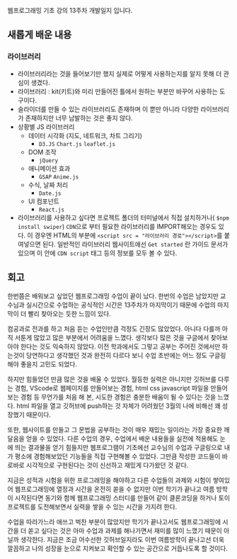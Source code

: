 웹프로그래밍 기초 강의 13주차 개발일지 입니다.


       
## 새롭게 배운 내용

  ### 라이브러리
  - 라이브러리라는 것을 들어보기만 했지 실제로 어떻게 사용하는지를 알지 못해 더 관심이 생겼다. 
  - 라이브러리 : kit(키트)와 미리 만들어진 틀에서 원하는 부분만 바꾸어 사용하는 도구이다. 
  - 슬라이더를 만들 수 있는 라이브러리도 존재하며 이 뿐만 아니라 다양한 라이브러리가 존재하지만 너무 남발하는 것은 좋지 않다. 
  - 상황별 JS 라이브러리
    - 데이터 시각화 (지도, 네트워크, 차트 그리기) 
      - `D3.JS` `Chart.js` `leaflet.js` 
    - DOM 조작 
      - `jQuery`
    - 애니메이션 효과 
      - `GSAP` `Anime.js` 
    - 수식, 날짜 처리
      - `Date.js`
    - UI 컴포넌트
      - `React.js` 
   - 라이브러리를 사용하고 싶다면 프로젝트 폴더의 터미널에서 직접 설치하거나( `$npm install swiper`) 
     `CDN`으로 부터 필요한 라이브러리를 IMPORT해오는 경우도 있다. 이 경우엔 HTML의 <HEAD>부분에 `<script src = "라이브러리 경로"></script>`를 붙여넣으면 된다. 일반적인 라이브러리 웹사이트에선 `Get started` 란 가이드 문서가 있으며 이 안에 `CDN script` 태그 등의 정보를 모두 볼 수 있다. 
  

## 회고 
   
   한번쯤은 배워보고 싶었던 웹프로그래밍 수업이 끝이 났다. 한번의 수업은 남았지만 교수님과 실시간으로 수업하는 공식적인 시간은 13주차가 마지막이기 때문에 수업의 마지막이 더 빨리 찾아오는 듯한 느낌이 있다. 
   
   컴공과로 전과를 하고 처음 듣는 수업인만큼 걱정도 긴장도 많았었다. 아니다 다를까 아직 서툰게 많았고 많은 부분에서 어려움을 느꼈다. 생각보다 많은 것을 구글에서 찾아보아야 한다는 것도 익숙하지 않았다. 이전 학과에서도 그렇고 공부는 주어진 것에서만 하는것이 당연하다고 생각했던 것과 완전히 다르다 보니 수업 초반에는 어느 정도 구글링해야 좋을지 고민도 되었다. 
     
   하지만 힘들었던 만큼 많은 것을 배울 수 있었다. 월등한 실력은 아니지만 깃허브를 다루는 경험, VScode로 웹페이지를 만들어보는 경험, html css javascript 파일을 만들어보는 경험 등 무언가를 처음 해 본, 시도한 경험은 충분한 배움이 될 수 있다는 것을 느꼈다. html 파일을 열고 깃허브에 push하는 것 자체가 어려웠던 3월의 나에 비해선 꽤 성장했기 때문이다. 
    
   또한, 웹사이트를 만들고 그 문법을 공부하는 것이 매우 재밌는 일이라는 가장 중요한 깨달음을 얻을 수 있었다. 다른 수업의 경우, 수업에서 배운 내용들을 실전에 적용해도 눈에 띄는 결과물을 얻기 힘들지만 웹프로그램이 기초에선 교수님의 수업과 구글링으로 내가 평소에 경험해보았던 기능들을 직접 구현해볼 수 있었다. 그만큼 작성한 코드들이 바로바로 시각적으로 구현된다는 것이 신선하고 재밌게 다가왔던 것 같다.
   
   지금은 성적과 시험을 위한 프로그래밍을 해야하고 다른 수업들의 과제와 시험이 쌓여있어 웹프로그래밍에 열정과 시간을 온전히 쏟을 수 없지만 이번 학기가 끝나고 여름 방학이 시작된다면 동기와 함께 웹프로그래밍 스터디를 만들어 같이 클론코딩을 하거나 토이 프로젝트를 도전해보면서 실력을 쌓을 수 있는 시간을 가지려 한다. 
       
   수업을 따라가느라 애쓰고 벅찬 부분이 많았지만 학기가 끝나고서도 웹프로그래밍에 시간을 더 쏟고 싶다는 것은 아마 수업과 과제를 해나가면서 재미를 많이 느꼈기 때문이 아닐까 생각한다. 지금은 조금 어수선한 깃허브일지라도 이번 여름방학이 끝나고선 더욱 깔끔하고 나의 성장을 눈으로 지켜보고 확인할 수 있는 공간으로 거듭나도록 할 것이다. 
